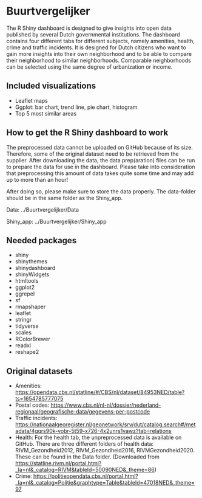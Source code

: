 # Buurtvergelijker
The R Shiny dashboard is designed to give insights into open data published by several Dutch governmental institutions. The dashboard contains four different tabs for different subjects, namely amenities, health, crime and traffic incidents. It is designed for Dutch citizens who want to gain more insights into their own neighborhood and to be able to compare their neighborhood to similar neighborhoods. Comparable neighborhoods can be selected using the same degree of urbanization or income. 

## Included visualizations
- Leaflet maps
- Ggplot: bar chart, trend line, pie chart, histogram
- Top 5 most similar areas 

## How to get the R Shiny dashboard to work
The preprocessed data cannot be uploaded on GitHub because of its size. Therefore, some of the original dataset need to be retrieved from the supplier. After downloading the data, the data prep(aration) files can be run to prepare the data for use in the dashboard. Please take into consideration that preprocessing this amount of data takes quite some time and may add up to more than an hour!

After doing so, please make sure to store the data properly. The data-folder should be in the same folder as the Shiny_app.

Data: ../Buurtvergelijker/Data

Shiny_app: ../Buurtvergelijker/Shiny_app

## Needed packages
- shiny
- shinythemes
- shinydashboard
- shinyWidgets
- htmltools
- ggplot2
- ggrepel
- sf
- rmapshaper
- leaflet
- stringr
- tidyverse
- scales
- RColorBrewer
- readxl
- reshape2

## Original datasets 
* Amenities: https://opendata.cbs.nl/statline/#/CBS/nl/dataset/84953NED/table?ts=1654785777075
* Postal codes: https://www.cbs.nl/nl-nl/dossier/nederland-regionaal/geografische-data/gegevens-per-postcode
* Traffic incidents: https://nationaalgeoregister.nl/geonetwork/srv/dut/catalog.search#/metadata/4gqrs90k-vobr-5t59-x726-4x2unrs1vawz?tab=relations
* Health: For the health tab, the unpreprocessed data is available on GitHub. There are three different folders of health data: RIVM_Gezondheid2012, RIVM_Gezondheid2016, RIVMGezondheid2020. These can be found in the Data folder. (Downloaded from https://statline.rivm.nl/portal.html?_la=nl&_catalog=RIVM&tableId=50090NED&_theme=86)
* Crime: https://politieopendata.cbs.nl/portal.html?_la=nl&_catalog=Politie&graphtype=Table&tableId=47018NED&_theme=97
